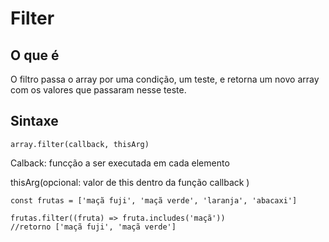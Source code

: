 # Filter

## O que é

O filtro passa o array por uma condição, um teste, e retorna um novo array com os valores que passaram nesse teste.

## Sintaxe

```JS
array.filter(callback, thisArg)
```

Calback: funcção a ser executada em cada elemento

thisArg(opcional: valor de this dentro da função callback
)

```JS
const frutas = ['maçã fuji', 'maçã verde', 'laranja', 'abacaxi']

frutas.filter((fruta) => fruta.includes('maçã'))
//retorno ['maçã fuji', 'maçã verde']
```
